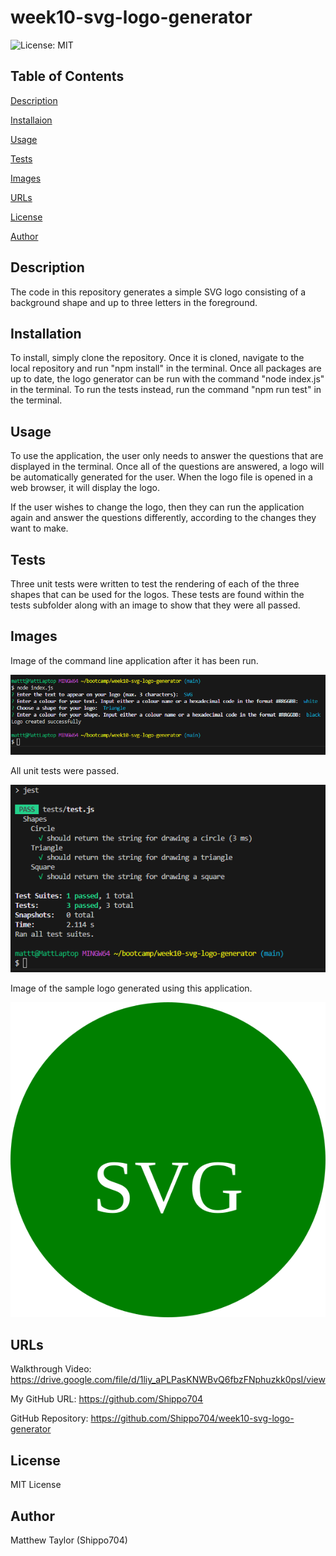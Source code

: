 # week10-svg-logo-generator
![License: MIT](https://img.shields.io/badge/License-MIT-yellow.svg)

## Table of Contents

[Description](#descriptin)

[Installaion](#installation)

[Usage](#usage)

[Tests](#tests)

[Images](#images)

[URLs](#urls)

[License](#license)

[Author](#author)

## Description

The code in this repository generates a simple SVG logo consisting of a background shape and up to three letters in the foreground.

## Installation

To install, simply clone the repository. Once it is cloned, navigate to the local repository and run "npm install" in the terminal. Once all packages are up to date, the logo generator can be run with the command "node index.js" in the terminal. To run the tests instead, run the command "npm run test" in the terminal.

## Usage

To use the application, the user only needs to answer the questions that are displayed in the terminal. Once all of the questions are answered, a logo will be automatically generated for the user. When the logo file is opened in a web browser, it will display the logo.

If the user wishes to change the logo, then they can run the application again and answer the questions differently, according to the changes they want to make.

## Tests

Three unit tests were written to test the rendering of each of the three shapes that can be used for the logos. These tests are found within the tests subfolder along with an image to show that they were all passed.

## Images

Image of the command line application after it has been run.

![Application](./tests/application.png)

All unit tests were passed.

![Passed Tests](./tests/unit-tests-passed.png)

Image of the sample logo generated using this application.

![Logo](./logo.svg)

## URLs

Walkthrough Video: https://drive.google.com/file/d/1liy_aPLPasKNWBvQ6fbzFNphuzkk0psI/view

My GitHub URL: https://github.com/Shippo704

GitHub Repository: https://github.com/Shippo704/week10-svg-logo-generator


## License

MIT License

## Author

Matthew Taylor (Shippo704)